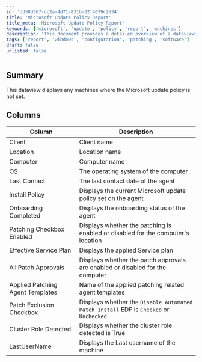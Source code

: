 ```yaml
---
id: 'dd58d567-cc2a-4d71-831b-32f4079c2534'
title: 'Microsoft Update Policy Report'
title_meta: 'Microsoft Update Policy Report'
keywords: ['microsoft', 'update', 'policy', 'report', 'machines']
description: 'This document provides a detailed overview of a dataview that displays machines where the Microsoft update policy is not set, including various columns that provide insights into the client, location, computer details, and patching status.'
tags: ['report', 'windows', 'configuration', 'patching', 'software']
draft: false
unlisted: false
---
```

## Summary

This dataview displays any machines where the Microsoft update policy is not set.

## Columns

| Column                             | Description                                                                                     |
|------------------------------------|-------------------------------------------------------------------------------------------------|
| Client                             | Client name                                                                                    |
| Location                           | Location name                                                                                  |
| Computer                           | Computer name                                                                                  |
| OS                                 | The operating system of the computer                                                           |
| Last Contact                       | The last contact date of the agent                                                              |
| Install Policy                     | Displays the current Microsoft update policy set on the agent                                  |
| Onboarding Completed                | Displays the onboarding status of the agent                                                    |
| Patching Checkbox Enabled           | Displays whether the patching is enabled or disabled for the computer's location               |
| Effective Service Plan             | Displays the applied Service plan                                                                |
| All Patch Approvals                | Displays whether the patch approvals are enabled or disabled for the computer                  |
| Applied Patching Agent Templates    | Name of the applied patching related agent templates                                            |
| Patch Exclusion Checkbox           | Displays whether the `Disable Automated Patch Install` EDF is `Checked` or `Unchecked`         |
| Cluster Role Detected              | Displays whether the cluster role detected is True                                             |
| LastUserName                       | Displays the Last username of the machine                                                      |







